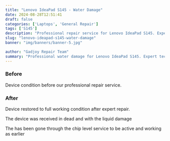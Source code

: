 ```yaml
---
title: "Lenovo IdeaPad S145 - Water Damage"
date: 2024-08-28T12:51:41
draft: false
categories: ['Laptops', 'General Repair']
tags: ['S145']
description: "Professional repair service for Lenovo IdeaPad S145. Expert diagnosis and quality repairs in Bangalore."
slug: "lenovo-ideapad-s145-water-damage"
banner: "img/banners/banner-5.jpg"

author: "Gadjoy Repair Team"
summary: "Professional water damage for Lenovo IdeaPad S145. Expert technicians, quality parts, warranty included."
---
```


### Before

Device condition before our professional repair service.

### After

Device restored to full working condition after expert repair.

The device was received in dead and with the liquid damage

The has been gone through the chip level service to be active and working as earlier